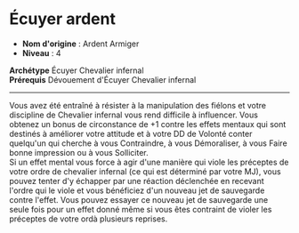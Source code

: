 # Écuyer ardent

 * **Nom d'origine** : Ardent Armiger
 * **Niveau** : 4


<p><span id="ctl00_MainContent_DetailedOutput"><strong>Archétype</strong> Écuyer Chevalier infernal<br><strong>Prérequis</strong> Dévouement d'Écuyer Chevalier infernal<br></span></p>
<hr>
<p>Vous avez été entraîné à résister à la manipulation des fiélons et votre discipline de Chevalier infernal vous rend difficile à influencer. Vous obtenez un bonus de circonstance de +1 contre les effets mentaux qui sont destinés à améliorer votre attitude et à votre DD de Volonté conter quelqu'un qui cherche à vous Contraindre, à vous Démoraliser, à vous Faire bonne impression ou à vous Solliciter.<br>Si un effet mental vous force à agir d'une manière qui viole les préceptes de votre ordre de chevalier infernal (ce qui est déterminé par votre MJ), vous pouvez tenter d'y échapper par une réaction déclenchée en recevant l'ordre qui le viole et vous bénéficiez d'un nouveau jet de sauvegarde contre l'effet. Vous pouvez essayer ce nouveau jet de sauvegarde une seule fois pour un effet donné même si vous êtes contraint de violer les préceptes de votre ordà plusieurs reprises.</p>